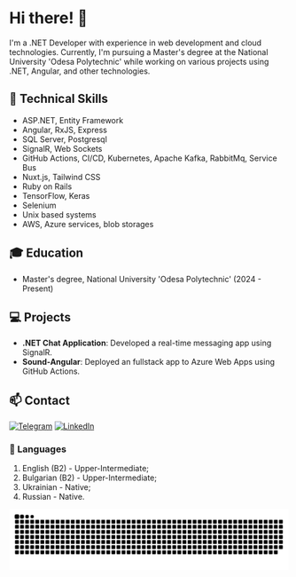 # Hi there! 👋

I'm a .NET Developer with experience in web development and cloud technologies. Currently, I'm pursuing a Master's degree at the National University 'Odesa Polytechnic' while working on various projects using .NET, Angular, and other technologies.

## 🔧 Technical Skills
- ASP.NET, Entity Framework
- Angular, RxJS, Express
- SQL Server, Postgresql
- SignalR, Web Sockets
- GitHub Actions, CI/CD, Kubernetes, Apache Kafka, RabbitMq, Service Bus
- Nuxt.js, Tailwind CSS
- Ruby on Rails
- TensorFlow, Keras
- Selenium
- Unix based systems
- AWS, Azure services, blob storages

## 🎓 Education
- Master's degree, National University 'Odesa Polytechnic' (2024 - Present)

## 💻 Projects
- **.NET Chat Application**: Developed a real-time messaging app using SignalR.
- **Sound-Angular**: Deployed an fullstack app to Azure Web Apps using GitHub Actions.

## 📫 Contact
[![Telegram](https://img.shields.io/badge/Telegram-2CA5E0?style=for-the-badge&logo=telegram&logoColor=white)](https://t.me/skezze)
[![LinkedIn](https://img.shields.io/badge/LinkedIn-0077B5?style=for-the-badge&logo=linkedin&logoColor=white)](https://www.linkedin.com/in/yevhen-kyniev)

### 📑 Languages

1. English (B2) - Upper-Intermediate;
2. Bulgarian (B2) - Upper-Intermediate;
3. Ukrainian - Native;
4. Russian - Native.

<div align="center">  
<picture>
  <source
    media="(prefers-color-scheme: dark)"
    srcset="https://raw.githubusercontent.com/platane/snk/output/github-contribution-grid-snake-dark.svg"
  />
  <source
    media="(prefers-color-scheme: light)"
    srcset="https://raw.githubusercontent.com/platane/snk/output/github-contribution-grid-snake.svg"
  />
  <img
    alt="github contribution grid snake animation"
    src="https://raw.githubusercontent.com/platane/snk/output/github-contribution-grid-snake.svg"
  />
</picture>
</div>
